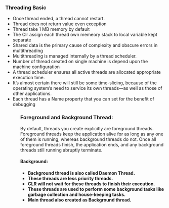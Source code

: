 ﻿<html>
<h3>Threading Basic</h3>
<ul>
  <li>Once thread ended, a thread cannot restart.</li>
  <li>Thread does not return value even exception</li>
  <li>Thread take 1 MB memory by default</li>
  <li>The Clr assign each thread own memeory stack to local variable kept separate </li>
  <li>Shared data is the primary cause of complexity and obscure errors in multithreading</li>
  <li>Multithreading is managed internally by a thread scheduler.</li>
  <li>Number of thread created on single machine is depend upon the machine configuration</li>
  <li>A thread scheduler ensures all active threads are allocated appropriate execution time.</li>
  <li>It’s almost certain there will still be some time-slicing, because of the operating system’s need to service its own threads—as well as those of other applications.</li>
  <li>Each thread has a Name property that you can set for the benefit of debugging</li>
<ul>
<h3>Foreground and Background Thread:</h3>
<p>By default, threads you create explicitly are foreground threads. Foreground threads keep the application alive for as long as any one of them is running, whereas background threads do not. Once all foreground threads finish, the application ends, and any background threads still running abruptly terminate.
	<h4>Background:<h4>
    <ul>
	    <li> Background thread is also called Daemon Thread.</li>
	    <li> These threads are less priority threads.</li>
	    <li> CLR will not wait for these threads to finish their execution.</li>
	    <li> These threads are used to perform some background tasks like garbage collection and house-keeping tasks.</li>
	    <li> Main thread also created as Background thread.</li>
    </ul>
</p>
</html>
